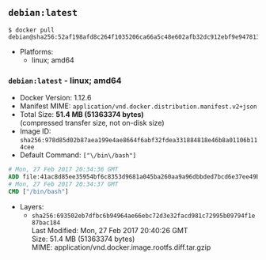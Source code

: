 ## `debian:latest`

```console
$ docker pull debian@sha256:52af198afd8c264f1035206ca66a5c48e602afb32dc912ebf9e9478134601ec4
```

-	Platforms:
	-	linux; amd64

### `debian:latest` - linux; amd64

-	Docker Version: 1.12.6
-	Manifest MIME: `application/vnd.docker.distribution.manifest.v2+json`
-	Total Size: **51.4 MB (51363374 bytes)**  
	(compressed transfer size, not on-disk size)
-	Image ID: `sha256:978d85d02b87aea199e4ae8664f6abf32fdea331884818e46b8a01106b114cee`
-	Default Command: `["\/bin\/bash"]`

```dockerfile
# Mon, 27 Feb 2017 20:34:36 GMT
ADD file:41ac8d85ee35954bf6c8353d9681a045ba260aa9a96dbbded7bcd6e37ee49bea in / 
# Mon, 27 Feb 2017 20:34:37 GMT
CMD ["/bin/bash"]
```

-	Layers:
	-	`sha256:693502eb7dfbc6b94964ae66ebc72d3e32facd981c72995b09794f1e87bac184`  
		Last Modified: Mon, 27 Feb 2017 20:40:26 GMT  
		Size: 51.4 MB (51363374 bytes)  
		MIME: application/vnd.docker.image.rootfs.diff.tar.gzip
